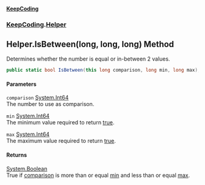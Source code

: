 #### [KeepCoding](index.md 'index')
### [KeepCoding](KeepCoding.md 'KeepCoding').[Helper](Helper.md 'KeepCoding.Helper')
## Helper.IsBetween(long, long, long) Method
Determines whether the number is equal or in-between 2 values.  
```csharp
public static bool IsBetween(this long comparison, long min, long max);
```
#### Parameters
<a name='KeepCoding.Helper.IsBetween(long.long.long).comparison'></a>
`comparison` [System.Int64](https://docs.microsoft.com/en-us/dotnet/api/System.Int64 'System.Int64')  
The number to use as comparison.
  
<a name='KeepCoding.Helper.IsBetween(long.long.long).min'></a>
`min` [System.Int64](https://docs.microsoft.com/en-us/dotnet/api/System.Int64 'System.Int64')  
The minimum value required to return [true](https://docs.microsoft.com/en-us/dotnet/csharp/language-reference/builtin-types/bool 'https://docs.microsoft.com/en-us/dotnet/csharp/language-reference/builtin-types/bool').
  
<a name='KeepCoding.Helper.IsBetween(long.long.long).max'></a>
`max` [System.Int64](https://docs.microsoft.com/en-us/dotnet/api/System.Int64 'System.Int64')  
The maximum value required to return [true](https://docs.microsoft.com/en-us/dotnet/csharp/language-reference/builtin-types/bool 'https://docs.microsoft.com/en-us/dotnet/csharp/language-reference/builtin-types/bool').
  
#### Returns
[System.Boolean](https://docs.microsoft.com/en-us/dotnet/api/System.Boolean 'System.Boolean')  
True if [comparison](Helper.IsBetween.ZDAoJWXs8.c9KTVJhKdbIA.md#KeepCoding.Helper.IsBetween(long.long.long).comparison 'KeepCoding.Helper.IsBetween(long, long, long).comparison') is more than or equal [min](Helper.IsBetween.ZDAoJWXs8.c9KTVJhKdbIA.md#KeepCoding.Helper.IsBetween(long.long.long).min 'KeepCoding.Helper.IsBetween(long, long, long).min') and less than or equal [max](Helper.IsBetween.ZDAoJWXs8.c9KTVJhKdbIA.md#KeepCoding.Helper.IsBetween(long.long.long).max 'KeepCoding.Helper.IsBetween(long, long, long).max').
